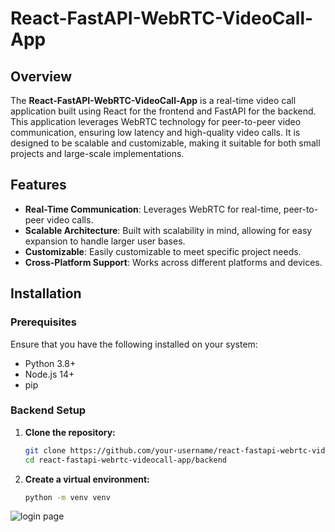 # React-FastAPI-WebRTC-VideoCall-App

## Overview

The **React-FastAPI-WebRTC-VideoCall-App** is a real-time video call application built using React for the frontend and FastAPI for the backend. This application leverages WebRTC technology for peer-to-peer video communication, ensuring low latency and high-quality video calls. It is designed to be scalable and customizable, making it suitable for both small projects and large-scale implementations.

## Features

- **Real-Time Communication**: Leverages WebRTC for real-time, peer-to-peer video calls.
- **Scalable Architecture**: Built with scalability in mind, allowing for easy expansion to handle larger user bases.
- **Customizable**: Easily customizable to meet specific project needs.
- **Cross-Platform Support**: Works across different platforms and devices.

## Installation

### Prerequisites

Ensure that you have the following installed on your system:

- Python 3.8+
- Node.js 14+
- pip

### Backend Setup

1. **Clone the repository:**

   ```bash
   git clone https://github.com/your-username/react-fastapi-webrtc-videocall-app.git
   cd react-fastapi-webrtc-videocall-app/backend

2. **Create a virtual environment:**
     ```bash
     python -m venv venv

![login page](https://github.com/MuhammedJamzeeth/react-fastapi-webrtc-videocall-app/blob/main/statics/login.png)
